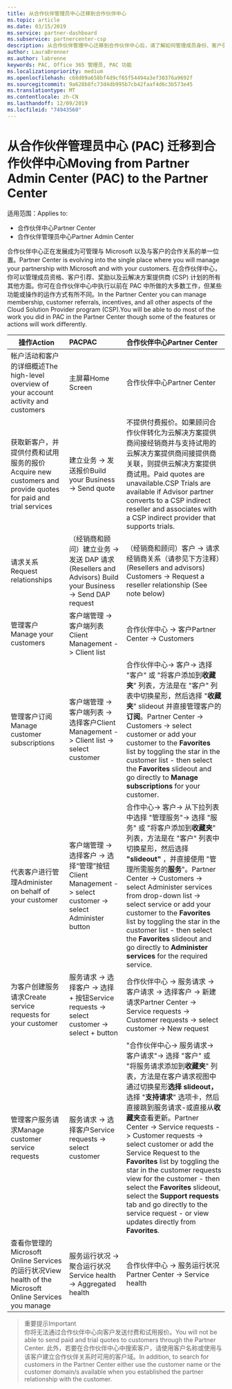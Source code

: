 ```yaml
---
title: 从合作伙伴管理员中心迁移到合作伙伴中心
ms.topic: article
ms.date: 03/15/2019
ms.service: partner-dashboard
ms.subservice: partnercenter-csp
description: 从合作伙伴管理中心迁移到合作伙伴中心后，请了解如何管理成员身份、客户引用、奖励和云解决方案提供商计划（CSP）的所有其他方面。
author: LauraBrenner
ms.author: labrenne
keywords: PAC, Office 365 管理员, PAC 功能
ms.localizationpriority: medium
ms.openlocfilehash: c68d09a658bf4d9cf65f54494a3ef30376a9692f
ms.sourcegitcommit: 9a628b8fc73d4db995b7cb42faaf4d6c3b573e45
ms.translationtype: MT
ms.contentlocale: zh-CN
ms.lasthandoff: 12/09/2019
ms.locfileid: "74943560"
---
```

# <a name="moving-from-partner-admin-center-pac-to-the-partner-center"></a><span data-ttu-id="da400-104">从合作伙伴管理员中心 (PAC) 迁移到合作伙伴中心</span><span class="sxs-lookup"><span data-stu-id="da400-104">Moving from Partner Admin Center (PAC) to the Partner Center</span></span>

<span data-ttu-id="da400-105">适用范围：</span><span class="sxs-lookup"><span data-stu-id="da400-105">Applies to:</span></span>
- <span data-ttu-id="da400-106">合作伙伴中心</span><span class="sxs-lookup"><span data-stu-id="da400-106">Partner Center</span></span>
- <span data-ttu-id="da400-107">合作伙伴管理员中心</span><span class="sxs-lookup"><span data-stu-id="da400-107">Partner Admin Center</span></span>

<span data-ttu-id="da400-108">合作伙伴中心正在发展成为可管理与 Microsoft 以及与客户的合作关系的单一位置。</span><span class="sxs-lookup"><span data-stu-id="da400-108">Partner Center is evolving into the single place where you will manage your partnership with Microsoft and with your customers.</span></span> <span data-ttu-id="da400-109">在合作伙伴中心，你可以管理成员资格、客户引荐、奖励以及云解决方案提供商 (CSP) 计划的所有其他方面。你可在合作伙伴中心中执行以前在 PAC 中所做的大多数工作，但某些功能或操作的运作方式有所不同。</span><span class="sxs-lookup"><span data-stu-id="da400-109">In the Partner Center you can manage membership, customer referrals, incentives, and all other aspects of the Cloud Solution Provider program (CSP).You will be able to do most of the work you did in PAC in the Partner Center though some of the features or actions will work differently.</span></span> 


|<span data-ttu-id="da400-110">**操作**</span><span class="sxs-lookup"><span data-stu-id="da400-110">**Action**</span></span>   |<span data-ttu-id="da400-111">**PAC**</span><span class="sxs-lookup"><span data-stu-id="da400-111">**PAC**</span></span>   |<span data-ttu-id="da400-112">**合作伙伴中心**</span><span class="sxs-lookup"><span data-stu-id="da400-112">**Partner Center**</span></span>   |
|--------------|:--------------|:---------------|
|<span data-ttu-id="da400-113">帐户活动和客户的详细概述</span><span class="sxs-lookup"><span data-stu-id="da400-113">The high-level overview of your account activity and customers</span></span>|<span data-ttu-id="da400-114">主屏幕</span><span class="sxs-lookup"><span data-stu-id="da400-114">Home Screen</span></span>|<span data-ttu-id="da400-115">合作伙伴中心</span><span class="sxs-lookup"><span data-stu-id="da400-115">Partner Center</span></span>|
|<span data-ttu-id="da400-116">获取新客户，并提供付费和试用服务的报价</span><span class="sxs-lookup"><span data-stu-id="da400-116">Acquire new customers and provide quotes for paid and trial services</span></span>|<span data-ttu-id="da400-117">建立业务 -> 发送报价</span><span class="sxs-lookup"><span data-stu-id="da400-117">Build your Business -> Send quote</span></span>|<span data-ttu-id="da400-118">不提供付费报价。如果顾问合作伙伴转化为云解决方案提供商间接经销商并与支持试用的云解决方案提供商间接提供商关联，则提供云解决方案提供商试用。</span><span class="sxs-lookup"><span data-stu-id="da400-118">Paid quotes are unavailable.CSP Trials are available if Advisor partner converts to a CSP indirect reseller and associates with a CSP indirect provider that supports trials.</span></span> |
|<span data-ttu-id="da400-119">请求关系</span><span class="sxs-lookup"><span data-stu-id="da400-119">Request relationships</span></span>|<span data-ttu-id="da400-120">（经销商和顾问）建立业务 -> 发送 DAP 请求</span><span class="sxs-lookup"><span data-stu-id="da400-120">(Resellers and Advisors) Build your Business -> Send DAP request</span></span>|<span data-ttu-id="da400-121">（经销商和顾问）客户 -> 请求经销商关系（请参见下方注释）</span><span class="sxs-lookup"><span data-stu-id="da400-121">(Resellers and advisors) Customers -> Request a reseller relationship (See note below)</span></span>|
|<span data-ttu-id="da400-122">管理客户</span><span class="sxs-lookup"><span data-stu-id="da400-122">Manage your customers</span></span>|<span data-ttu-id="da400-123">客户端管理 -> 客户端列表</span><span class="sxs-lookup"><span data-stu-id="da400-123">Client Management -> Client list</span></span>|<span data-ttu-id="da400-124">合作伙伴中心 -> 客户</span><span class="sxs-lookup"><span data-stu-id="da400-124">Partner Center -> Customers</span></span>|
|<span data-ttu-id="da400-125">管理客户订阅</span><span class="sxs-lookup"><span data-stu-id="da400-125">Manage customer subscriptions</span></span>|<span data-ttu-id="da400-126">客户端管理 -> 客户端列表 -> 选择客户</span><span class="sxs-lookup"><span data-stu-id="da400-126">Client Management -> Client list -> select customer</span></span>|<span data-ttu-id="da400-127">合作伙伴中心-> 客户-> 选择 "客户" 或 "将客户添加到**收藏夹**" 列表，方法是在 "客户" 列表中切换星形，然后选择 "**收藏夹**" slideout 并直接管理客户的**订阅**。</span><span class="sxs-lookup"><span data-stu-id="da400-127">Partner Center -> Customers -> select customer or add your customer to the **Favorites** list by toggling the star in the customer list - then select the **Favorites** slideout and go directly to **Manage subscriptions** for your customer.</span></span>|
|<span data-ttu-id="da400-128">代表客户进行管理</span><span class="sxs-lookup"><span data-stu-id="da400-128">Administer on behalf of your customer</span></span>|<span data-ttu-id="da400-129">客户端管理 -> 选择客户 -> 选择“管理”按钮</span><span class="sxs-lookup"><span data-stu-id="da400-129">Client Management -> select customer -> select Administer button</span></span>|<span data-ttu-id="da400-130">合作中心-> 客户-> 从下拉列表中选择 "管理服务"-> 选择 "服务" 或 "将客户添加到**收藏夹**" 列表，方法是在 "客户" 列表中切换星形，然后选择 **"slideout"** ，并直接使用 "管理所需服务的**服务**"。</span><span class="sxs-lookup"><span data-stu-id="da400-130">Partner Center -> Customers -> select Administer services from drop-down list -> select service or add your customer to the **Favorites** list by toggling the star in the customer list - then select the **Favorites** slideout and go directly to **Administer services** for the required service.</span></span>|
|<span data-ttu-id="da400-131">为客户创建服务请求</span><span class="sxs-lookup"><span data-stu-id="da400-131">Create service requests for your customer</span></span>|<span data-ttu-id="da400-132">服务请求 -> 选择客户 -> 选择 + 按钮</span><span class="sxs-lookup"><span data-stu-id="da400-132">Service requests -> select customer -> select + button</span></span> | <span data-ttu-id="da400-133">合作伙伴中心 -> 服务请求 -> 客户请求 -> 选择客户 -> 新建请求</span><span class="sxs-lookup"><span data-stu-id="da400-133">Partner Center -> Service requests -> Customer requests -> select customer -> New request</span></span>|
|<span data-ttu-id="da400-134">管理客户服务请求</span><span class="sxs-lookup"><span data-stu-id="da400-134">Manage customer service requests</span></span>| <span data-ttu-id="da400-135">服务请求 -> 选择客户</span><span class="sxs-lookup"><span data-stu-id="da400-135">Service requests -> select customer</span></span>|<span data-ttu-id="da400-136">"合作伙伴中心-> 服务请求-> 客户请求"-> 选择 "客户" 或 "将服务请求添加到**收藏夹**" 列表，方法是在客户请求视图中通过切换星形**选择 slideout，** 选择 "**支持请求**" 选项卡，然后直接跳到服务请求-或直接从**收藏夹**查看更新。</span><span class="sxs-lookup"><span data-stu-id="da400-136">Partner Center -> Service requests -> Customer requests -> select customer or add the Service Request to the **Favorites** list by toggling the star in the customer requests view for the customer - then select the **Favorites** slideout, select the **Support requests** tab and go directly to the service request - or view updates directly from **Favorites**.</span></span>|
|<span data-ttu-id="da400-137">查看你管理的 Microsoft Online Services 的运行状况</span><span class="sxs-lookup"><span data-stu-id="da400-137">View health of the Microsoft Online Services you manage</span></span>|<span data-ttu-id="da400-138">服务运行状况 -> 聚合运行状况</span><span class="sxs-lookup"><span data-stu-id="da400-138">Service health -> Aggregated health</span></span>|<span data-ttu-id="da400-139">合作伙伴中心 -> 服务运行状况</span><span class="sxs-lookup"><span data-stu-id="da400-139">Partner Center -> Service health</span></span>|

><span data-ttu-id="da400-140">重要提示</span><span class="sxs-lookup"><span data-stu-id="da400-140">Important</span></span><br>
<span data-ttu-id="da400-141">你将无法通过合作伙伴中心向客户发送付费和试用报价。</span><span class="sxs-lookup"><span data-stu-id="da400-141">You will not be able to send paid and trial quotes to customers through the Partner Center.</span></span> <span data-ttu-id="da400-142">此外，若要在合作伙伴中心中搜索客户，请使用客户名称或使用与该客户建立合作伙伴关系时可用的客户域。</span><span class="sxs-lookup"><span data-stu-id="da400-142">In addition, to search for customers in the Partner Center either use the customer name or the customer domain/s available when you established the partner relationship with the customer.</span></span>
